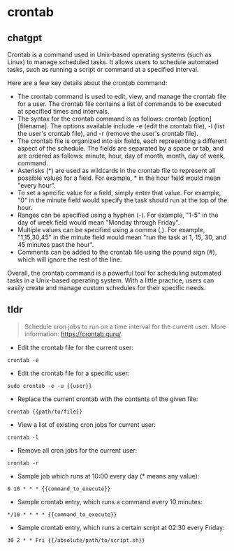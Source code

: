 # crontab 
## chatgpt 
Crontab is a command used in Unix-based operating systems (such as Linux) to manage scheduled tasks. It allows users to schedule automated tasks, such as running a script or command at a specified interval.

Here are a few key details about the crontab command:

- The crontab command is used to edit, view, and manage the crontab file for a user. The crontab file contains a list of commands to be executed at specified times and intervals.
- The syntax for the crontab command is as follows: crontab [option] [filename]. The options available include -e (edit the crontab file), -l (list the user's crontab file), and -r (remove the user's crontab file).
- The crontab file is organized into six fields, each representing a different aspect of the schedule. The fields are separated by a space or tab, and are ordered as follows: minute, hour, day of month, month, day of week, command.
- Asterisks (*) are used as wildcards in the crontab file to represent all possible values for a field. For example, * in the hour field would mean "every hour".
- To set a specific value for a field, simply enter that value. For example, "0" in the minute field would specify the task should run at the top of the hour.
- Ranges can be specified using a hyphen (-). For example, "1-5" in the day of week field would mean "Monday through Friday".
- Multiple values can be specified using a comma (,). For example, "1,15,30,45" in the minute field would mean "run the task at 1, 15, 30, and 45 minutes past the hour".
- Comments can be added to the crontab file using the pound sign (#), which will ignore the rest of the line. 

Overall, the crontab command is a powerful tool for scheduling automated tasks in a Unix-based operating system. With a little practice, users can easily create and manage custom schedules for their specific needs. 

## tldr 
 
> Schedule cron jobs to run on a time interval for the current user.
> More information: <https://crontab.guru/>.

- Edit the crontab file for the current user:

`crontab -e`

- Edit the crontab file for a specific user:

`sudo crontab -e -u {{user}}`

- Replace the current crontab with the contents of the given file:

`crontab {{path/to/file}}`

- View a list of existing cron jobs for current user:

`crontab -l`

- Remove all cron jobs for the current user:

`crontab -r`

- Sample job which runs at 10:00 every day (* means any value):

`0 10 * * * {{command_to_execute}}`

- Sample crontab entry, which runs a command every 10 minutes:

`*/10 * * * * {{command_to_execute}}`

- Sample crontab entry, which runs a certain script at 02:30 every Friday:

`30 2 * * Fri {{/absolute/path/to/script.sh}}`
